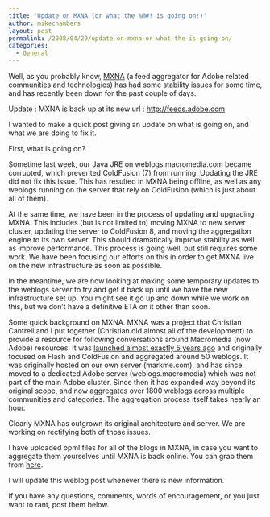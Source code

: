 ```yaml
---
title: 'Update on MXNA (or what the %@#! is going on!)'
author: mikechambers
layout: post
permalink: /2008/04/29/update-on-mxna-or-what-the-is-going-on/
categories:
  - General
---
```



Well, as you probably know, [MXNA][1] (a feed aggregator for Adobe related communities and technologies) has had some stability issues for some time, and has recently been down for the past couple of days.

Update : MXNA is back up at its new url : <http://feeds.adobe.com>

I wanted to make a quick post giving an update on what is going on, and what we are doing to fix it.  
<!--more-->

  
First, what is going on?

Sometime last week, our Java JRE on weblogs.macromedia.com became corrupted, which prevented ColdFusion (7) from running. Updating the JRE did not fix this issue. This has resulted in MXNA being offline, as well as any weblogs running on the server that rely on ColdFusion (which is just about all of them).

At the same time, we have been in the process of updating and upgrading MXNA. This includes (but is not limited to) moving MXNA to new server cluster, updating the server to ColdFusion 8, and moving the aggregation engine to its own server. This should dramatically improve stability as well as improve performance. This process is going well, but still requires some work. We have been focusing our efforts on this in order to get MXNA live on the new infrastructure as soon as possible.

In the meantime, we are now looking at making some temporary updates to the weblogs server to try and get it back up until we have the new infrastructure set up. You might see it go up and down while we work on this, but we don&#8217;t have a definitive ETA on it other than soon.

Some quick background on MXNA. MXNA was a project that Christian Cantrell and I put together (Christian did almost all of the development) to provide a resource for following conversations around Macromedia (now Adobe) resources. It was [launched almost exactly 5 years ago][2] and originally focused on Flash and ColdFusion and aggregated around 50 weblogs. It was originally hosted on our own server (markme.com), and has since moved to a dedicated Adobe server (weblogs.macromedia) which was not part of the main Adobe cluster. Since then it has expanded way beyond its original scope, and now aggregates over 1800 weblogs across multiple communities and categories. The aggregation process itself takes nearly an hour.

Clearly MXNA has outgrown its original architecture and server. We are working on rectifying both of those issues.

I have uploaded opml files for all of the blogs in MXNA, in case you want to aggregate them yourselves until MXNA is back online. You can grab them from [here][3].

I will update this weblog post whenever there is new information.

If you have any questions, comments, words of encouragement, or you just want to rant, post them below.

 [1]: http://weblogs.macromedia.com
 [2]: http://www.mikechambers.com/blog/2003/05/28/macromedia-xml-rss-news-aggregator-mxna/
 [3]: /blog/files/mxna/opml/